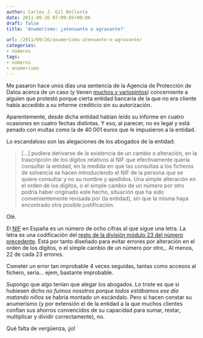 ```yaml
---
author: Carlos J. Gil Bellosta
date: 2011-09-26 07:09:05+00:00
draft: false
title: 'Anumerismo: ¿atenuante o agravante?'

url: /2011/09/26/anumerismo-atenuante-o-agravante/
categories:
- números
tags:
- números
- anumerismo
---
```


Me pasaron hace unos días una sentencia de la Agencia de Protección de Datos acerca de un caso (y tienen [muchos y variopintos](https://www.aepd.es/es/informes-y-resoluciones/resoluciones)) concerniente a alguien que protestó porque cierta entidad bancaria de la que no era cliente había accedido a su informe crediticio sin su autorización.

Aparentemente, desde dicha entidad habían leído su informe en cuatro ocasiones en cuatro fechas distintas. Y eso, al parecer, no es legal y está penado con multas como la de 40 001 euros que le impusieron a la entidad.

Lo escandaloso son las alegaciones de los abogados de la entidad:

>[...] pudiera derivarse de la existencia de un cambio o alteración, en la trascripción de los dígitos relativos al NIF que efectivamente quería consultar la entidad, en la medida en que las consultas a los ficheros de solvencia se hacen introduciendo el NIF de la persona que se quiere consultar y no su nombre y apellidos. Una simple alteración en el orden de los dígitos, o el simple cambio de un número por otro podría haber originado este hecho, situación que ha sido convenientemente revisada por (la entidad), sin que la misma haya encontrado otra posible justificación.

Olé.

El [NIF](http://es.wikipedia.org/wiki/N%C3%BAmero_de_identificaci%C3%B3n_fiscal) en España es un número de ocho cifras al que sigue una letra. La letra es una codificación del [resto de la división módulo 23 del número precedente](https://es.wikibooks.org/wiki/Algoritmia/Algoritmo_para_obtener_la_letra_del_NIF). Está por tanto diseñado para evitar errores por alteración en el orden de los dígitos, o el simple cambio de un número por otro_. Al menos, 22 de cada 23 errores.

Cometer un error tan improbable 4 veces seguidas, tantas como accesos al fichero, sería... ejem, bastante improbable.

Supongo que algo tenían que alegar los abogados. Lo triste es que si hubiesen dicho _no fuimos nosotros porque todos estábamos ese día matando niños_ se habría montado un escándalo. Pero si hacen constar su anumerismo (y por extensión el de la entidad a la que muchos clientes confían sus ahorros convencidos de su capacidad para sumar, restar, multiplicar y dividir correctamente), no.

Qué falta de vergüenza, ¡jo!
